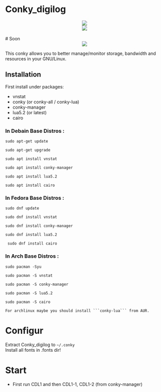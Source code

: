 #  Conky_digilog <br/>
<div align="center"><a href=""><img src="http://s8.picofile.com/file/8352588468/sc.png"></a></div>
<div align="center"><a href=""><img src="http://s9.picofile.com/file/8352585384/coccccc.gif"></a></div><br/>
# Soon 
<div align="center"><a href="Soon"><img src="http://s9.picofile.com/file/8352637484/Screenshot_from_2019_02_12_02_47_17.jpg"></a></div>

This conky allows you to better manage/monitor  storage, bandwidth and resources in your GNU/Linux.

## Installation
First install under packages:
- vnstat
- conky (or conky-all / conky-lua)
- conky-manager
- lua5.2 (or latest)
- cairo

###  In Debain Base Distros :
	
	
    sudo apt-get update 
 
    sudo apt-get upgrade

    sudo apt install vnstat 

    sudo apt install conky-manager
    
    sudo apt install lua5.2
    
    sudo apt install cairo
    
 	
### In Fedora Base Distros :

    sudo dnf update

    sudo dnf install vnstat

    sudo dnf install conky-manager
    
    sudo dnf install lua5.2
    
     sudo dnf install cairo
	
### In Arch Base Distros :
	
	sudo pacman -Syu
	
	sudo pacman -S vnstat
	
	sudo pacman -S conky-manager
	
	sudo pacman -S lua5.2
	
	sudo pacman -S cairo
	
 `For archlinux maybe you should install ```conky-lua``` from AUR.`
# Configur 
Extract Conky_digilog to `~/.conky` <br/>
Install all fonts in .fonts dir!
# Start 
- First run CDL1 and then CDL1-1, CDL1-2 (from conky-manager)
 

